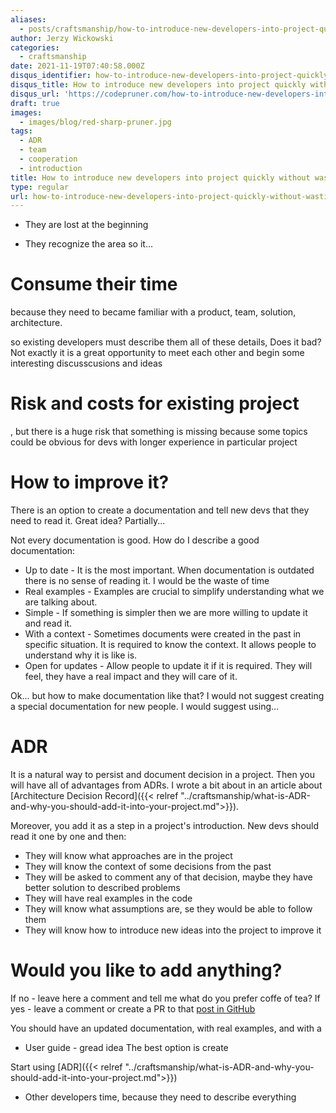 ```yaml
---
aliases:
  - posts/craftsmanship/how-to-introduce-new-developers-into-project-quickly-without-wasting-of-a-time
author: Jerzy Wickowski
categories:
  - craftsmanship
date: 2021-11-19T07:40:58.000Z
disqus_identifier: how-to-introduce-new-developers-into-project-quickly-without-wasting-of-a-time
disqus_title: How to introduce new developers into project quickly without wasting of a time
disqus_url: 'https://codepruner.com/how-to-introduce-new-developers-into-project-quickly-without-wasting-of-a-time'
draft: true
images:
  - images/blog/red-sharp-pruner.jpg
tags:
  - ADR
  - team
  - cooperation
  - introduction
title: How to introduce new developers into project quickly without wasting of a time
type: regular
url: how-to-introduce-new-developers-into-project-quickly-without-wasting-of-a-time
---
```



- They are lost at the beginning

- They recognize the area so it...

# Consume their time
because they need to   became familiar with a product, team, solution, architecture. 


so existing developers must describe them all of these details, 
Does it bad? Not exactly it is a great opportunity to meet each other and begin some interesting discusscusions and ideas

# Risk and costs for existing project
, but there is a huge risk that something is missing because some topics could be obvious for devs with longer experience in particular project


# How to improve it?
There is an option to create a documentation and tell new devs that they need to read it. Great idea? Partially...

Not every documentation is good. How do I describe a good documentation:
- Up to date - It is the most important. When documentation is outdated there is no sense of reading it. I would be the waste of time
- Real examples - Examples are crucial to simplify understanding what we are talking about.
- Simple - If something is simpler then we are more willing to update it and read it.
- With a context - Sometimes documents were created in the past in specific situation. It is required to know the context. It allows people to understand why it is like is.
- Open for updates - Allow people to update it if it is required. They will feel, they have a real impact and they will care of it.


Ok... but how to make documentation like that? I would not suggest creating a special documentation for new people.  I would suggest using...

# ADR
It is a natural way to persist and document decision in a project. Then you will have all of advantages from ADRs. I wrote a bit about in an article about [Architecture Decision Record]({{< relref "../craftsmanship/what-is-ADR-and-why-you-should-add-it-into-your-project.md">}}).

Moreover, you add it as a step in a project's introduction. New devs should read it one by one and then:
- They will know what approaches are in the project
- They will know the context of some decisions from the past
- They will be asked to comment any of that decision, maybe they have better solution to described problems
- They will have real examples in the code
- They will know what assumptions are, se they would be able to follow them
- They will know how to introduce new ideas into the project to improve it


# Would you like to add anything?
If no - leave here a comment and tell me what do you prefer coffe of tea?
If yes - leave a comment or create a PR to that [post in GitHub](AddAPAthToThatPost)





You should have an updated documentation, with real examples, and with a 



- User guide - gread idea
The best option is create 

Start using [ADR]({{< relref "../craftsmanship/what-is-ADR-and-why-you-should-add-it-into-your-project.md">}}) 

  - Other developers time, because they need to describe everything
  

